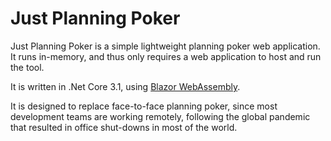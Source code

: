 # Just Planning Poker
Just Planning Poker is a simple lightweight planning poker web application. It runs in-memory, and thus only requires a web application to host and run the tool.

It is written in .Net Core 3.1, using [Blazor WebAssembly](https://docs.microsoft.com/en-us/aspnet/core/blazor/hosting-models?view=aspnetcore-3.1#blazor-webassembly).

It is designed to replace face-to-face planning poker, since most development teams are working remotely, following the global pandemic that resulted in office shut-downs in most of the world.